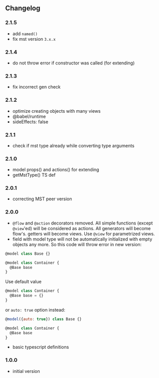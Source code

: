 ## Changelog

### 2.1.5

- add `named()`
- fix mst version `3.x.x`

### 2.1.4

- do not throw error if constructor was called (for extending)

### 2.1.3

- fix incorrect gen check

### 2.1.2

- optimize creating objects with many views
- @babel/runtime
- sideEffects: false

### 2.1.1

- check if mst type already while converting type arguments

### 2.1.0

- model props() and actions() for extending
- getMstType() TS def

### 2.0.1

- correcting MST peer version

### 2.0.0

- `@flow` and `@action` decorators removed. All simple functions
(except `@view`'ed) will be considered as actions. All generators will become
flow's. getters will become views. Use `@view` for parametrized views.
- field with model type will not be automatically initialized with empty objects
any more. So this code will throw error in new version:
```js
@model class Base {}

@model class Container {
  @Base base
}
```

Use default value
```js
@model class Container {
  @Base base = {}
}
```
or `auto: true` option instead:
```js
@model({auto: true}) class Base {}

@model class Container {
  @Base base
}
```
- basic typescript definitions

### 1.0.0

- initial version
